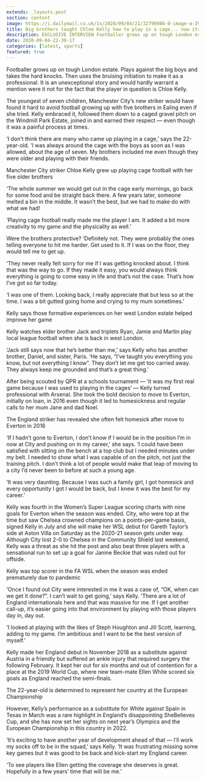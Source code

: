 ```yaml
---
extends: _layouts.post
section: content
image: https://i.dailymail.co.uk/1s/2020/09/04/21/32790988-0-image-a-39_1599252186893.jpg 
title: Big brothers taught Chloe Kelly how to play in a cage... now its paid off in Manchester City move  
description: EXCLUSIVE INTERVIEW Footballer grows up on tough London estate. Plays against the big boys and takes the hard knocks. Then uses the bruising initiation to make it as a professional. 
date: 2020-09-04-22-39-17 
categories: [latest, sports] 
featured: true 
--- 
```

Footballer grows up on tough London estate. Plays against the big boys and takes the hard knocks. Then uses the bruising initiation to make it as a professional. It is an unexceptional story and would hardly warrant a mention were it not for the fact that the player in question is Chloe Kelly.

The youngest of seven children, Manchester City’s new striker would have found it hard to avoid football growing up with five brothers in Ealing even if she tried. Kelly embraced it, followed them down to a caged gravel pitch on the Windmill Park Estate, joined in and earned their respect — even though it was a painful process at times.

‘I don’t think there are many who came up playing in a cage,’ says the 22-year-old. ‘I was always around the cage with the boys as soon as I was allowed, about the age of seven. My brothers included me even though they were older and playing with their friends.

Manchester City striker Chloe Kelly grew up playing cage football with her five older brothers

‘The whole summer we would get out in the cage early mornings, go back for some food and be straight back there. A few years later, someone melted a bin in the middle. It wasn’t the best, but we had to make do with what we had!

‘Playing cage football really made me the player I am. It added a bit more creativity to my game and the physicality as well.’

Were the brothers protective? ‘Definitely not. They were probably the ones telling everyone to hit me harder. Get used to it. If I was on the floor, they would tell me to get up.

‘They never really felt sorry for me if I was getting knocked about. I think that was the way to go. If they made it easy, you would always think everything is going to come easy in life and that’s not the case. That’s how I’ve got so far today.

‘I was one of them. Looking back, I really appreciate that but less so at the time. I was a bit gutted going home and crying to my mum sometimes.’

Kelly says those formative experiences on her west London estate helped improve her game

Kelly watches elder brother Jack and triplets Ryan, Jamie and Martin play local league football when she is back in west London.

‘Jack still says now that he’s better than me,’ says Kelly who has another brother, Daniel, and sister, Paris. ‘He says, “I’ve taught you everything you know, but not everything I know”. They don’t let me get too carried away. They always keep me grounded and that’s a great thing.’

After being scouted by QPR at a schools tournament — ‘it was my first real game because I was used to playing in the cages’ — Kelly turned professional with Arsenal. She took the bold decision to move to Everton, initially on loan, in 2016 even though it led to homesickness and regular calls to her mum Jane and dad Noel.

The England striker has revealed she often felt homesick after move to Everton in 2016

‘If I hadn’t gone to Everton, I don’t know if I would be in the position I’m in now at City and pushing on in my career,’ she says. ‘I could have been satisfied with sitting on the bench at a top club but I needed minutes under my belt. I needed to show what I was capable of on the pitch, not just the training pitch. I don’t think a lot of people would make that leap of moving to a city I’d never been to before at such a young age.

‘It was very daunting. Because I was such a family girl, I got homesick and every opportunity I got I would be back, but I knew it was the best for my career.’

Kelly was fourth in the Women’s Super League scoring charts with nine goals for Everton when the season was ended. City, who were top at the time but saw Chelsea crowned champions on a points-per-game basis, signed Kelly in July and she will make her WSL debut for Gareth Taylor’s side at Aston Villa on Saturday as the 2020-21 season gets under way. Although City lost 2-0 to Chelsea in the Community Shield last weekend, Kelly was a threat as she hit the post and also beat three players with a sensational run to set up a goal for Janine Beckie that was ruled out for offside.

Kelly was top scorer in the FA WSL when the season was ended prematurely due to pandemic

‘Once I found out City were interested in me it was a case of, “OK, when can we get it done?”. I can’t wait to get going,’ says Kelly. ‘There are a lot of England internationals here and that was massive for me. If I get another call-up, it’s easier going into that environment by playing with those players day in, day out.

‘I looked at playing with the likes of Steph Houghton and Jill Scott, learning, adding to my game. I’m ambitious and I want to be the best version of myself.’

Kelly made her England debut in November 2018 as a substitute against Austria in a friendly but suffered an ankle injury that required surgery the following February. It kept her out for six months and out of contention for a place at the 2019 World Cup, where new team-mate Ellen White scored six goals as England reached the semi-finals.

The 22-year-old is determined to represent her country at the European Championship

However, Kelly’s performance as a substitute for White against Spain in Texas in March was a rare highlight in England’s disappointing SheBelieves Cup, and she has now set her sights on next year’s Olympics and the European Championship in this country in 2022.

‘It’s exciting to have another year of development ahead of that — I’ll work my socks off to be in the squad,’ says Kelly. ‘It was frustrating missing some key games but it was good to be back and kick-start my England career.

‘To see players like Ellen getting the coverage she deserves is great. Hopefully in a few years’ time that will be me.’

